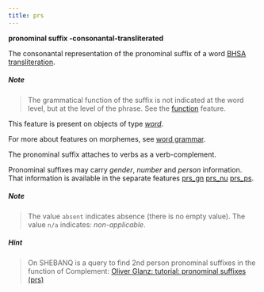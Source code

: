 ```yaml
---
title: prs
---
```


**pronominal suffix -consonantal-transliterated**

The consonantal representation of the pronominal suffix of a word
[BHSA transliteration]({{tfd}}/Writing/Hebrew.html).

##### Note
> The grammatical function of the suffix is not indicated at the word level, but at the level of
the phrase. See the [function](function) feature.

This feature is present on objects of type [*word*](otype).

For more about features on morphemes, see [word grammar](../../../wordgrammar).

The pronominal suffix attaches to verbs as a verb-complement.

Pronominal suffixes may carry *gender*, *number* and *person* information.
That information is available in the separate features
[prs_gn](prs_gn)
[prs_nu](prs_nu)
[prs_ps](prs_ps).

##### Note
> The value `absent` indicates absence (there is no empty value).
The value `n/a` indicates: *non-applicable*.

##### Hint
> On SHEBANQ is a query to find 2nd person pronominal suffixes in the function of Complement:
[Oliver Glanz: tutorial: pronominal suffixes (prs)]({{shebanq}}/hebrew/query?version=4&id=84)

